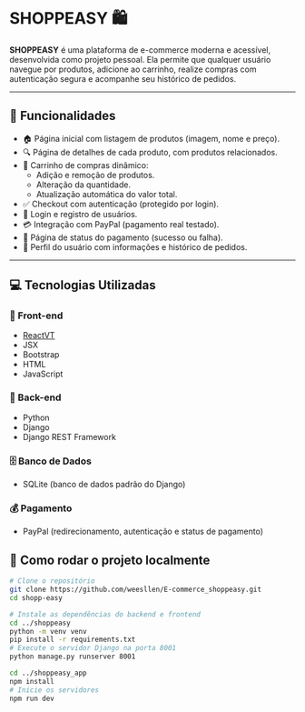 # SHOPPEASY 🛍️

**SHOPPEASY** é uma plataforma de e-commerce moderna e acessível, desenvolvida como projeto pessoal. Ela permite que qualquer usuário navegue por produtos, adicione ao carrinho, realize compras com autenticação segura e acompanhe seu histórico de pedidos.

---

## 🧭 Funcionalidades

- 🏠 Página inicial com listagem de produtos (imagem, nome e preço).
- 🔍 Página de detalhes de cada produto, com produtos relacionados.
- 🛒 Carrinho de compras dinâmico:
  - Adição e remoção de produtos.
  - Alteração da quantidade.
  - Atualização automática do valor total.
- ✅ Checkout com autenticação (protegido por login).
- 🔐 Login e registro de usuários.
- 💳 Integração com PayPal (pagamento real testado).
- 📄 Página de status do pagamento (sucesso ou falha).
- 👤 Perfil do usuário com informações e histórico de pedidos.

---

## 💻 Tecnologias Utilizadas

### 🔷 Front-end
- [ReactVT](https://react.dev/)
- JSX
- Bootstrap
- HTML
- JavaScript

### 🔶 Back-end
- Python
- Django
- Django REST Framework

### 🗄️ Banco de Dados
- SQLite (banco de dados padrão do Django)

### 💰 Pagamento
- PayPal (redirecionamento, autenticação e status de pagamento)

## 🚀 Como rodar o projeto localmente
```bash
# Clone o repositório
git clone https://github.com/weesllen/E-commerce_shoppeasy.git
cd shopp-easy

# Instale as dependências do backend e frontend
cd ../shoppeasy
python -m venv venv
pip install -r requirements.txt
# Execute o servidor Django na porta 8001
python manage.py runserver 8001

cd ../shoppeasy_app
npm install
# Inicie os servidores
npm run dev 